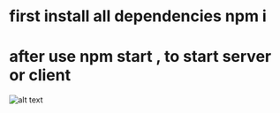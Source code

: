 # first install all dependencies npm i
# after use npm start , to start server or client
![alt text](https://github.com/kostya-ktv/DrawTogether/public/Lets_draw.jpg?raw=true)
